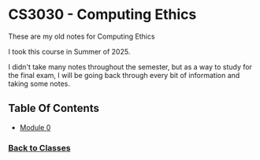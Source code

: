 # CS3030 - Computing Ethics
These are my old notes for Computing Ethics

I took this course in Summer of 2025.

I didn't take many notes throughout the semester, but as a way to study for the final exam, I will be going back through every bit of information and taking some notes.

## Table Of Contents
 - [Module 0](%WEBPATH%/classes/cs3030/module0/)

### [Back to Classes](%WEBPATH%/classes/)
